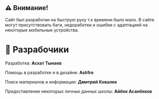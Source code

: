 ## ⚠️ Внимание!
Сайт был разработан на быструю руку т.к времени было мало. В сайте могут присутствовать баги, недоработки и ошибки с адаптацией на некоторые мобильные устройства.

# 🤝 Разрабочики
Разработка: **Асхат Тынаев**

Помощь в разработке и в дизайне: **Ash1ro**

Поиск материалов и информации: **Дмитрий Ковалев**

Предоставление некоторых личных данных школы: **Айбек Асанбеков**
